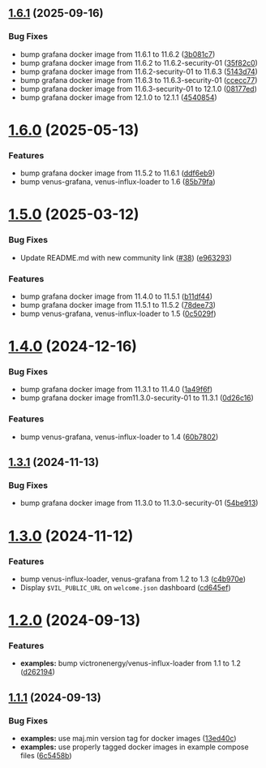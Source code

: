 ## [1.6.1](https://github.com/victronenergy/venus-grafana/compare/1.6.0...1.6.1) (2025-09-16)


### Bug Fixes

* bump grafana docker image from 11.6.1 to 11.6.2 ([3b081c7](https://github.com/victronenergy/venus-grafana/commit/3b081c782708d454a5bec4253b63a33676099cda))
* bump grafana docker image from 11.6.2 to 11.6.2-security-01 ([35f82c0](https://github.com/victronenergy/venus-grafana/commit/35f82c0da078c2084283e71788d9370e5ddbd424))
* bump grafana docker image from 11.6.2-security-01 to 11.6.3 ([5143d74](https://github.com/victronenergy/venus-grafana/commit/5143d740b51c7e2a7bbac636519b4aba29defa2b))
* bump grafana docker image from 11.6.3 to 11.6.3-security-01 ([ccecc77](https://github.com/victronenergy/venus-grafana/commit/ccecc77c2adc44a9061eb3e827761c4802194bfa))
* bump grafana docker image from 11.6.3-security-01 to 12.1.0 ([08177ed](https://github.com/victronenergy/venus-grafana/commit/08177ed26310702c8ddbde4d10daf279263e4029))
* bump grafana docker image from 12.1.0 to 12.1.1 ([4540854](https://github.com/victronenergy/venus-grafana/commit/45408549f790115f01d3a92b519c57590506c200))

# [1.6.0](https://github.com/victronenergy/venus-grafana/compare/1.5.0...1.6.0) (2025-05-13)


### Features

* bump grafana docker image from 11.5.2 to 11.6.1 ([ddf6eb9](https://github.com/victronenergy/venus-grafana/commit/ddf6eb9c86ae47ad19cac3bb7c4df8d25dba7b10))
* bump venus-grafana, venus-influx-loader to 1.6 ([85b79fa](https://github.com/victronenergy/venus-grafana/commit/85b79fa8ba93e8189257d626fb3edefd17057f13))

# [1.5.0](https://github.com/victronenergy/venus-grafana/compare/1.4.0...1.5.0) (2025-03-12)


### Bug Fixes

* Update README.md with new community link ([#38](https://github.com/victronenergy/venus-grafana/issues/38)) ([e963293](https://github.com/victronenergy/venus-grafana/commit/e9632930c7f65aa78e03702bfcd3ff4a063267e0))


### Features

* bump grafana docker image from 11.4.0 to 11.5.1 ([b11df44](https://github.com/victronenergy/venus-grafana/commit/b11df44f87baf4a6e171bd2c5696bf039c29d0ee))
* bump grafana docker image from 11.5.1 to 11.5.2 ([78dee73](https://github.com/victronenergy/venus-grafana/commit/78dee73eed4611cfb8e9443beb36dfb8bd2def7c))
* bump venus-grafana, venus-influx-loader to 1.5 ([0c5029f](https://github.com/victronenergy/venus-grafana/commit/0c5029f54fb0666d75134319bb68b534ab415e17))

# [1.4.0](https://github.com/victronenergy/venus-grafana/compare/1.3.1...1.4.0) (2024-12-16)


### Bug Fixes

* bump grafana docker image from 11.3.1 to 11.4.0 ([1a49f6f](https://github.com/victronenergy/venus-grafana/commit/1a49f6f4b9d8302504a07d4a679a50c2efd90961))
* bump grafana docker image from11.3.0-security-01 to 11.3.1 ([0d26c16](https://github.com/victronenergy/venus-grafana/commit/0d26c160130654817f9e14e0730126e8313255f7))


### Features

* bump venus-grafana, venus-influx-loader to 1.4 ([60b7802](https://github.com/victronenergy/venus-grafana/commit/60b7802295b882a6ae9e41f19758651f7ee57995))

## [1.3.1](https://github.com/victronenergy/venus-grafana/compare/1.3.0...1.3.1) (2024-11-13)


### Bug Fixes

* bump grafana docker image from 11.3.0 to 11.3.0-security-01 ([54be913](https://github.com/victronenergy/venus-grafana/commit/54be913167df953982f4a398be5b6d2551491ae2))

# [1.3.0](https://github.com/victronenergy/venus-grafana/compare/1.2.0...1.3.0) (2024-11-12)


### Features

* bump venus-influx-loader, venus-grafana from 1.2 to 1.3 ([c4b970e](https://github.com/victronenergy/venus-grafana/commit/c4b970ecb70d86aa4cb88e44a9409381d1062c45))
* Display `$VIL_PUBLIC_URL` on `welcome.json` dashboard ([cd645ef](https://github.com/victronenergy/venus-grafana/commit/cd645ef7fede7660cbb4e57004c89ddef571e39a))

# [1.2.0](https://github.com/victronenergy/venus-grafana/compare/1.1.1...1.2.0) (2024-09-13)


### Features

* **examples:** bump victronenergy/venus-influx-loader from 1.1 to 1.2 ([d262194](https://github.com/victronenergy/venus-grafana/commit/d262194d6997b5d66edc5b30db90b6b37df0969c))

## [1.1.1](https://github.com/victronenergy/venus-grafana/compare/1.1.0...1.1.1) (2024-09-13)


### Bug Fixes

* **examples:** use maj.min version tag for docker images ([13ed40c](https://github.com/victronenergy/venus-grafana/commit/13ed40cf3b034a3d7288d6b62c3fe121184b0713))
* **examples:** use properly tagged docker images in example compose files ([6c5458b](https://github.com/victronenergy/venus-grafana/commit/6c5458b435e43acda554a8cad8efa62e264c3775))
